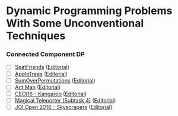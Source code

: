 # Dynamic Programming Problems With Some Unconventional Techniques

### Connected Component DP
- [ ] [SeatFriends](https://community.topcoder.com/stat?c=problem_statement&pm=12909) ([Editorial](https://apps.topcoder.com/wiki/display/tc/SRM+625))
- [ ] [AppleTrees](https://community.topcoder.com/stat?c=problem_statement&pm=11213) ([Editorial](https://www.google.com/search?q=I+Could%27t+Find+The+Editorial&rlz=1C1GGRV_enBD790BD790&oq=I+Could%27t+Find+The+Editorial&aqs=chrome..69i57j0j69i64.15067j0j7&sourceid=chrome&ie=UTF-8))
- [ ] [SumOverPermutations](https://community.topcoder.com/stat?c=problem_statement&pm=13764) ([Editorial](https://apps.topcoder.com/wiki/display/tc/SRM+666))
- [ ] [Ant Man](http://codeforces.com/contest/704/problem/B) ([Editorial](http://codeforces.com/blog/entry/46450))
- [ ] [CEOI16 - Kangaroo](https://oj.uz/problem/view/CEOI16_kangaroo) ([Editorial](http://www.ceoi2016.ro/wp-content/uploads/2016/08/kangaroo-solution.pdf))
- [ ] [Magical Teleporter (Subtask 4)](http://codeforces.com/group/R2SERIff4f/contest/213171/problem/R) ([Editorial](https://docs.google.com/presentation/d/1uyDxDV90zdUeGLz22rwzuKyZ8q2Tb8DrLfR-T1NgG9w/edit#slide=id.g203d91fd2e_6_81))
- [ ] [JOI Open 2016 - Skyscrapers](https://oj.uz/problem/view/JOI16_skyscraper) ([Editorial]())

